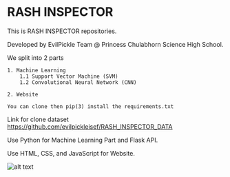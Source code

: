 # RASH INSPECTOR

This is RASH INSPECTOR repositories.

Developed by EvilPickle Team @ Princess Chulabhorn Science High School.

We split into 2 parts

    1. Machine Learning
        1.1 Support Vector Machine (SVM)
        1.2 Convolutional Neural Network (CNN)
        
    2. Website
    
    You can clone then pip(3) install the requirements.txt
    
Link for clone dataset https://github.com/evilpickleisef/RASH_INSPECTOR_DATA    

Use Python for Machine Learning Part and Flask API.

Use HTML, CSS, and JavaScript for Website.

![alt text](https://github.com/filmer2002/RASH_INSPECTOR/blob/master/HOME.png)
